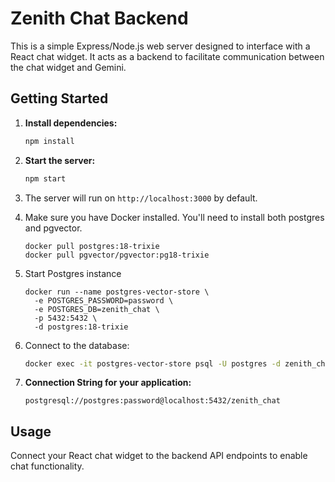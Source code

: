 # Zenith Chat Backend

This is a simple Express/Node.js web server designed to interface with a React chat widget. It acts as a backend to facilitate communication between the chat widget and Gemini.

## Getting Started

1. **Install dependencies:**
    ```bash
    npm install
    ```

2. **Start the server:**
    ```bash
    npm start
    ```

3. The server will run on `http://localhost:3000` by default.
4. Make sure you have Docker installed. You'll need to install both postgres and pgvector.
   ```
   docker pull postgres:18-trixie
   docker pull pgvector/pgvector:pg18-trixie
   ```
5. Start Postgres instance
   ```
   docker run --name postgres-vector-store \
     -e POSTGRES_PASSWORD=password \
     -e POSTGRES_DB=zenith_chat \
     -p 5432:5432 \
     -d postgres:18-trixie
   ```
6. Connect to the database:
   ```bash
   docker exec -it postgres-vector-store psql -U postgres -d zenith_chat
   ```
7. **Connection String for your application:**
   ```
   postgresql://postgres:password@localhost:5432/zenith_chat
   ```

## Usage

Connect your React chat widget to the backend API endpoints to enable chat functionality.